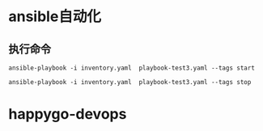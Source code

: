# ansible自动化

## 执行命令
    ansible-playbook -i inventory.yaml  playbook-test3.yaml --tags start

    ansible-playbook -i inventory.yaml  playbook-test3.yaml --tags stop

# happygo-devops
